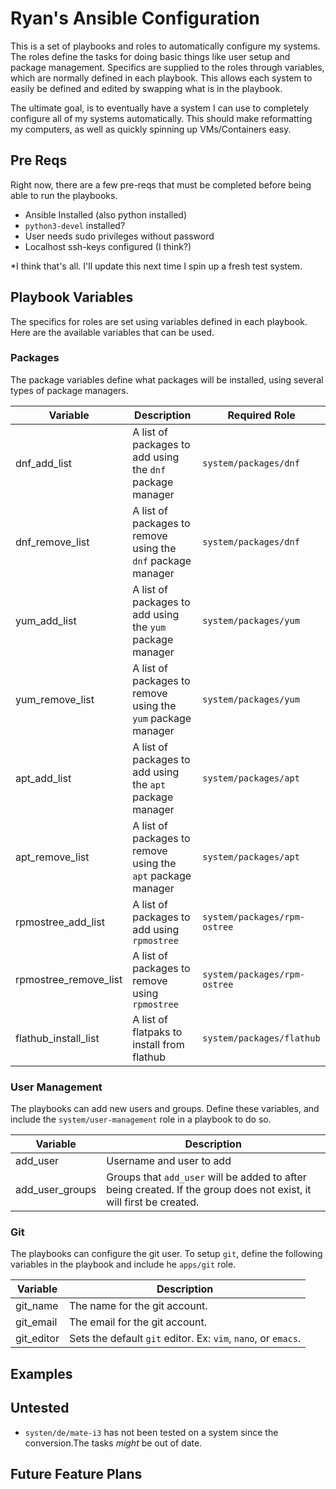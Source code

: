 # Ryan's Ansible Configuration

This is a set of playbooks and roles to automatically configure my systems. The
roles define the tasks for doing basic things like user setup and package
management. Specifics are supplied to the roles through variables, which are
normally defined in each playbook. This allows each system to easily be defined
and edited by swapping what is in the playbook.

The ultimate goal, is to eventually have a system I can use to completely
configure all of my systems automatically. This should make reformatting my
computers, as well as quickly spinning up VMs/Containers easy.

## Pre Reqs

Right now, there are a few pre-reqs that must be completed before being able to
run the playbooks.

- Ansible Installed (also python installed)
- `python3-devel` installed?
- User needs sudo privileges without password
- Localhost ssh-keys configured (I think?)

*I think that's all. I'll update this next time I spin up a fresh test system.

## Playbook Variables
The specifics for roles are set using variables defined in each playbook. Here
are the available variables that can be used.

### Packages
The package variables define what packages will be installed, using several
types of package managers.

| Variable | Description | Required Role |
|----------|-------------|---------------|
| dnf_add_list | A list of packages to add using the `dnf` package manager | `system/packages/dnf` |
| dnf_remove_list | A list of packages to remove using the `dnf` package manager | `system/packages/dnf` |
| yum_add_list | A list of packages to add using the `yum` package manager | `system/packages/yum` |
| yum_remove_list | A list of packages to remove using the `yum` package manager | `system/packages/yum` |
| apt_add_list | A list of packages to add using the `apt` package manager | `system/packages/apt` |
| apt_remove_list | A list of packages to remove using the `apt` package manager | `system/packages/apt` |
| rpmostree_add_list | A list of packages to add using `rpmostree` | `system/packages/rpm-ostree` |
| rpmostree_remove_list | A list of packages to remove using `rpmostree` | `system/packages/rpm-ostree` |
| flathub_install_list | A list of flatpaks to install from flathub | `system/packages/flathub` |


### User Management
The playbooks can add new users and groups. Define these variables, and include
the `system/user-management` role in a playbook to do so.

| Variable | Description |
|----------|-------------|
| add_user | Username and user to add |
| add_user_groups | Groups that `add_user` will be added to after being created. If the group does not exist, it will first be created. |

### Git

The playbooks can configure the git user. To setup `git`, define the following
variables in the playbook and include he `apps/git` role.


| Variable | Description |
|----------|-------------|
| git_name | The name for the git account. |
| git_email | The email for the git account. |
| git_editor | Sets the default `git` editor. Ex: `vim`, `nano`, or `emacs`. |


## Examples


## Untested

- `systen/de/mate-i3` has not been tested on a system since the conversion.The
    tasks *might* be out of date.

## Future Feature Plans

